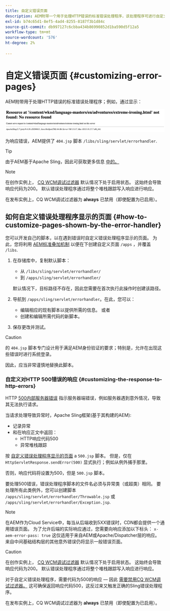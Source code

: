 ```yaml
---
title: 自定义错误页面
description: AEM附带一个用于处理HTTP错误的标准错误处理程序，该处理程序可进行自定义。
exl-id: b74c65d1-8ef5-4ad4-8255-8187f3b1d84c
source-git-commit: db997127c6cbba434b86990852d1ba590d5f12a5
workflow-type: tm+mt
source-wordcount: '576'
ht-degree: 2%

---
```


# 自定义错误页面 {#customizing-error-pages}

AEM附带用于处理HTTP错误的标准错误处理程序；例如，通过显示：

![标准错误消息](assets/error-message-standard.png)

为响应错误，AEM提供了 `404.jsp` 脚本 `/libs/sling/servlet/errorhandler`.

>[!TIP]
>
>由于AEM基于Apache Sling，因此可获取更多信息 [中的。](https://sling.apache.org/documentation/the-sling-engine/errorhandling.html)

>[!NOTE]
>
>在创作实例上， [CQ WCM调试过滤器](/help/implementing/deploying/configuring-osgi.md) 默认情况下处于启用状态。 这始终会导致响应代码为200。 默认错误处理程序通过将整个堆栈跟踪写入响应进行响应。
>
>在发布实例上，CQ WCM调试过滤器为 **always** 已禁用（即使配置为已启用）。

## 如何自定义错误处理程序显示的页面 {#how-to-customize-pages-shown-by-the-error-handler}

您可以开发自己的脚本，以在遇到错误时自定义错误处理程序显示的页面。 为此，您将利用 [AEM标准叠加机制](/help/implementing/developing/introduction/overlays.md) 以便在下创建自定义页面 `/apps` ，并覆盖 `/libs`.

1. 在存储库中，复制默认脚本：

   * 从 `/libs/sling/servlet/errorhandler/`
   * 到 `/apps/sling/servlet/errorhandler/`

   默认情况下，目标路径不存在，因此您需要在首次执行此操作时创建该路径。

1. 导航到 `/apps/sling/servlet/errorhandler`。在此，您可以：

   * 编辑相应的现有脚本以提供所需的信息。 或者
   * 创建和编辑所需代码的新脚本。

1. 保存更改并测试。

>[!CAUTION]
>
>的 `404.jsp` 脚本专门设计用于满足AEM身份验证的要求；特别是，允许在出现这些错误时进行系统登录。
>
>因此，应当非常谨慎地替换此脚本。

### 自定义对HTTP 500错误的响应 {#customizing-the-response-to-http-errors}

HTTP [500内部服务器错误](https://www.w3.org/Protocols/rfc2616/rfc2616-sec10.html) 指示服务器端错误，例如服务器遇到意外情况，导致其无法执行请求。

当请求处理导致异常时，Apache Sling框架(基于其构建的AEM):

* 记录异常
* 和在响应正文中返回：
   * HTTP响应代码500
   * 异常堆栈跟踪

按 [自定义错误处理程序显示的页面](#how-to-customize-pages-shown-by-the-error-handler) a `500.jsp` 脚本。 但是，仅在 `HttpServletResponse.sendError(500)` 显式执行；例如从例外捕手那里。

否则，响应代码将设置为500，但是 `500.jsp` 脚本。

要处理500错误，错误处理程序脚本的文件名必须与异常类（或超类）相同。 要处理所有此类例外，您可以创建脚本 `/apps/sling/servlet/errorhandler/Throwable.jsp` 或 `/apps/sling/servlet/errorhandler/Exception.jsp`.

>[!NOTE]
>
>在AEM作为Cloud Service中，每当从后端收到5XX错误时，CDN都会提供一个通用错误页面。 为了允许后端的实际响应通过，您需要向响应添加以下标头：
>`x-aem-error-pass: true`
>这仅适用于来自AEM或Apache/Dispatcher层的响应。 来自中间基础结构层的其他意外错误仍将显示一般错误页面。

>[!CAUTION]
>
>在创作实例上， [CQ WCM调试过滤器](/help/implementing/deploying/configuring-osgi.md) 默认情况下处于启用状态。 这始终会导致响应代码为200。 默认错误处理程序通过将整个堆栈跟踪写入响应进行响应。
>
>对于自定义错误处理程序，需要代码为500的响应 — 因此 [需要禁用CQ WCM调试过滤器。](/help/implementing/deploying/configuring-osgi.md) 这可确保返回响应代码500，这反过来又触发正确的Sling错误处理程序。
>
>在发布实例上，CQ WCM调试过滤器为 **always** 已禁用（即使配置为已启用）。
